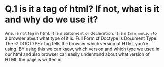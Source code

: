 # Q.1 <!DOCTYPE html> is it a tag of html? If not, what is it and why do we use it?

   Ans: <!DOCTYPE html> is not tag in html. It is a statement or declaration. It is a `Information` to a browser about what type of it is. Full Form of Doctype is Document Type. The <! DOCTYPE> tag tells the browser which version of HTML you're using. 
     BY using this we can know,  which version and which type we used in our html and also browser can easily understand about what version of HTML the page is written in. 
